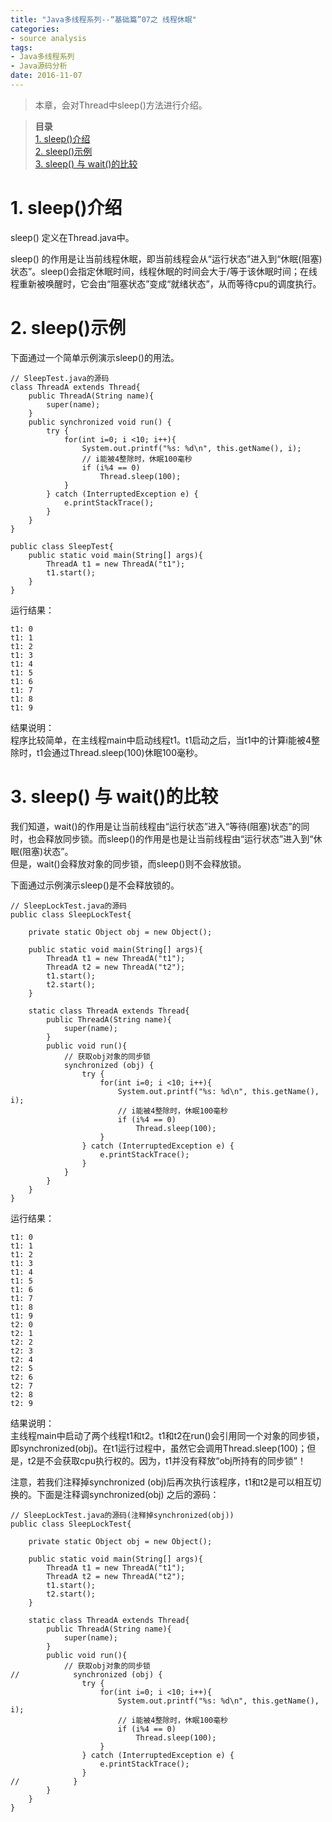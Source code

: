 ```yaml
---
title: "Java多线程系列--“基础篇”07之 线程休眠"
categories: 
- source analysis
tags: 
- Java多线程系列
- Java源码分析
date: 2016-11-07
---
```



> 本章，会对Thread中sleep()方法进行介绍。

> **目录**  
[1. sleep()介绍](#anchor1)   
[2. sleep()示例](#anchor2)   
[3. sleep() 与 wait()的比较](#anchor3)   


<a name="anchor1"></a>
# 1. sleep()介绍

sleep() 定义在Thread.java中。

sleep() 的作用是让当前线程休眠，即当前线程会从“运行状态”进入到“休眠(阻塞)状态”。sleep()会指定休眠时间，线程休眠的时间会大于/等于该休眠时间；在线程重新被唤醒时，它会由“阻塞状态”变成“就绪状态”，从而等待cpu的调度执行。

 
<a name="anchor2"></a>
# 2. sleep()示例

下面通过一个简单示例演示sleep()的用法。

    // SleepTest.java的源码
    class ThreadA extends Thread{
        public ThreadA(String name){ 
            super(name); 
        } 
        public synchronized void run() { 
            try {
                for(int i=0; i <10; i++){ 
                    System.out.printf("%s: %d\n", this.getName(), i); 
                    // i能被4整除时，休眠100毫秒
                    if (i%4 == 0)
                        Thread.sleep(100);
                } 
            } catch (InterruptedException e) {
                e.printStackTrace();
            }
        } 
    } 

    public class SleepTest{ 
        public static void main(String[] args){ 
            ThreadA t1 = new ThreadA("t1"); 
            t1.start(); 
        } 
    } 

运行结果：

    t1: 0
    t1: 1
    t1: 2
    t1: 3
    t1: 4
    t1: 5
    t1: 6
    t1: 7
    t1: 8
    t1: 9

结果说明：  
程序比较简单，在主线程main中启动线程t1。t1启动之后，当t1中的计算i能被4整除时，t1会通过Thread.sleep(100)休眠100毫秒。

 
<a name="anchor3"></a>
# 3. sleep() 与 wait()的比较

我们知道，wait()的作用是让当前线程由“运行状态”进入“等待(阻塞)状态”的同时，也会释放同步锁。而sleep()的作用是也是让当前线程由“运行状态”进入到“休眠(阻塞)状态”。  
但是，wait()会释放对象的同步锁，而sleep()则不会释放锁。

下面通过示例演示sleep()是不会释放锁的。

    // SleepLockTest.java的源码
    public class SleepLockTest{ 

        private static Object obj = new Object();

        public static void main(String[] args){ 
            ThreadA t1 = new ThreadA("t1"); 
            ThreadA t2 = new ThreadA("t2"); 
            t1.start(); 
            t2.start();
        } 

        static class ThreadA extends Thread{
            public ThreadA(String name){ 
                super(name); 
            } 
            public void run(){ 
                // 获取obj对象的同步锁
                synchronized (obj) {
                    try {
                        for(int i=0; i <10; i++){ 
                            System.out.printf("%s: %d\n", this.getName(), i); 
                            // i能被4整除时，休眠100毫秒
                            if (i%4 == 0)
                                Thread.sleep(100);
                        }
                    } catch (InterruptedException e) {
                        e.printStackTrace();
                    }
                }
            } 
        } 
    } 

运行结果：

    t1: 0
    t1: 1
    t1: 2
    t1: 3
    t1: 4
    t1: 5
    t1: 6
    t1: 7
    t1: 8
    t1: 9
    t2: 0
    t2: 1
    t2: 2
    t2: 3
    t2: 4
    t2: 5
    t2: 6
    t2: 7
    t2: 8
    t2: 9

结果说明：  
主线程main中启动了两个线程t1和t2。t1和t2在run()会引用同一个对象的同步锁，即synchronized(obj)。在t1运行过程中，虽然它会调用Thread.sleep(100)；但是，t2是不会获取cpu执行权的。因为，t1并没有释放“obj所持有的同步锁”！

注意，若我们注释掉synchronized (obj)后再次执行该程序，t1和t2是可以相互切换的。下面是注释调synchronized(obj) 之后的源码：

    // SleepLockTest.java的源码(注释掉synchronized(obj))
    public class SleepLockTest{ 

        private static Object obj = new Object();

        public static void main(String[] args){ 
            ThreadA t1 = new ThreadA("t1"); 
            ThreadA t2 = new ThreadA("t2"); 
            t1.start(); 
            t2.start();
        } 

        static class ThreadA extends Thread{
            public ThreadA(String name){ 
                super(name); 
            } 
            public void run(){ 
                // 获取obj对象的同步锁
    //            synchronized (obj) {
                    try {
                        for(int i=0; i <10; i++){ 
                            System.out.printf("%s: %d\n", this.getName(), i); 
                            // i能被4整除时，休眠100毫秒
                            if (i%4 == 0)
                                Thread.sleep(100);
                        }
                    } catch (InterruptedException e) {
                        e.printStackTrace();
                    }
    //            }
            } 
        } 
    } 

